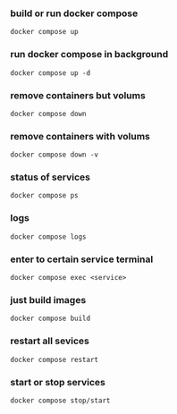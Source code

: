
### build or run docker compose

    docker compose up

### run docker compose in background

    docker compose up -d

### remove containers but volums

    docker compose down

### remove containers with volums

    docker compose down -v

### status of services

    docker compose ps

### logs

    docker compose logs

### enter to certain service terminal

    docker compose exec <service>

### just build images

    docker compose build

### restart all sevices 

    docker compose restart

### start or stop services

    docker compose stop/start

    
